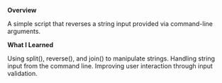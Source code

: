 **Overview**

A simple script that reverses a string input provided via command-line arguments.

**What I Learned**

Using split(), reverse(), and join() to manipulate strings.
Handling string input from the command line.
Improving user interaction through input validation.
